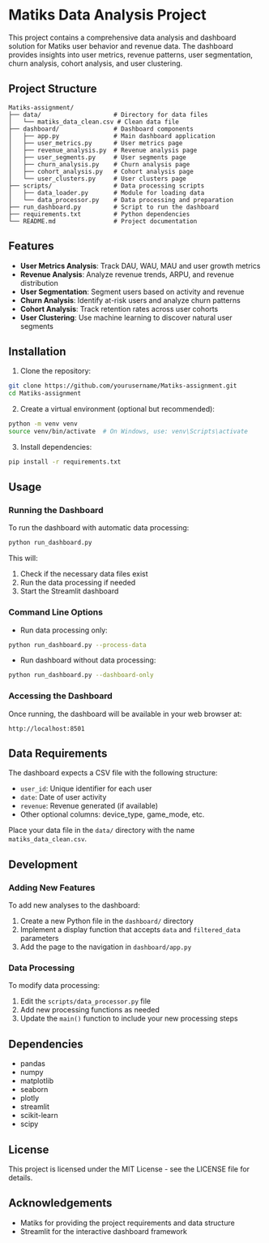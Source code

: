 # Matiks Data Analysis Project

This project contains a comprehensive data analysis and dashboard solution for Matiks user behavior and revenue data. The dashboard provides insights into user metrics, revenue patterns, user segmentation, churn analysis, cohort analysis, and user clustering.

## Project Structure

```
Matiks-assignment/
├── data/                    # Directory for data files
│   └── matiks_data_clean.csv # Clean data file
├── dashboard/               # Dashboard components
│   ├── app.py               # Main dashboard application
│   ├── user_metrics.py      # User metrics page
│   ├── revenue_analysis.py  # Revenue analysis page
│   ├── user_segments.py     # User segments page
│   ├── churn_analysis.py    # Churn analysis page
│   ├── cohort_analysis.py   # Cohort analysis page
│   └── user_clusters.py     # User clusters page
├── scripts/                 # Data processing scripts
│   ├── data_loader.py       # Module for loading data
│   └── data_processor.py    # Data processing and preparation
├── run_dashboard.py         # Script to run the dashboard
├── requirements.txt         # Python dependencies
└── README.md                # Project documentation
```

## Features

- **User Metrics Analysis**: Track DAU, WAU, MAU and user growth metrics
- **Revenue Analysis**: Analyze revenue trends, ARPU, and revenue distribution
- **User Segmentation**: Segment users based on activity and revenue
- **Churn Analysis**: Identify at-risk users and analyze churn patterns
- **Cohort Analysis**: Track retention rates across user cohorts
- **User Clustering**: Use machine learning to discover natural user segments

## Installation

1. Clone the repository:
```bash
git clone https://github.com/yourusername/Matiks-assignment.git
cd Matiks-assignment
```

2. Create a virtual environment (optional but recommended):
```bash
python -m venv venv
source venv/bin/activate  # On Windows, use: venv\Scripts\activate
```

3. Install dependencies:
```bash
pip install -r requirements.txt
```

## Usage

### Running the Dashboard

To run the dashboard with automatic data processing:

```bash
python run_dashboard.py
```

This will:
1. Check if the necessary data files exist
2. Run the data processing if needed
3. Start the Streamlit dashboard

### Command Line Options

- Run data processing only:
```bash
python run_dashboard.py --process-data
```

- Run dashboard without data processing:
```bash
python run_dashboard.py --dashboard-only
```

### Accessing the Dashboard

Once running, the dashboard will be available in your web browser at:
```
http://localhost:8501
```

## Data Requirements

The dashboard expects a CSV file with the following structure:

- `user_id`: Unique identifier for each user
- `date`: Date of user activity
- `revenue`: Revenue generated (if available)
- Other optional columns: device_type, game_mode, etc.

Place your data file in the `data/` directory with the name `matiks_data_clean.csv`.

## Development

### Adding New Features

To add new analyses to the dashboard:

1. Create a new Python file in the `dashboard/` directory
2. Implement a display function that accepts `data` and `filtered_data` parameters
3. Add the page to the navigation in `dashboard/app.py`

### Data Processing

To modify data processing:

1. Edit the `scripts/data_processor.py` file
2. Add new processing functions as needed
3. Update the `main()` function to include your new processing steps

## Dependencies

- pandas
- numpy
- matplotlib
- seaborn
- plotly
- streamlit
- scikit-learn
- scipy

## License

This project is licensed under the MIT License - see the LICENSE file for details.

## Acknowledgements

- Matiks for providing the project requirements and data structure
- Streamlit for the interactive dashboard framework 